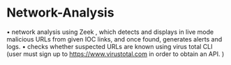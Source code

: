 # Network-Analysis

•	network analysis using Zeek , which detects and displays in live mode malicious URLs from given IOC links, and  once found, generates alerts and logs.
•	checks whether suspected URLs are known using virus total CLI (user must sign up to https://www.virustotal.com in order to obtain an API. )
